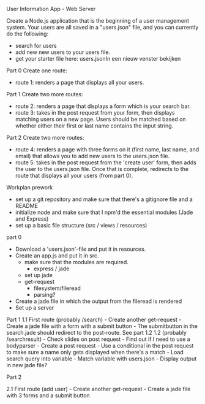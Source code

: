 User Information App - Web Server

Create a Node.js application that is the beginning of a user management system. Your users are all saved in a "users.json" file, and you can currently do the following:
- search for users
- add new new users to your users file.
- get your starter file here: users.jsonIn een nieuw venster bekijken

Part 0
Create one route:
- route 1: renders a page that displays all your users.

Part 1
Create two more routes:
- route 2: renders a page that displays a form which is your search bar.
- route 3: takes in the post request from your form, then displays matching users on a new page. Users should be matched based on whether either their first or last name contains the input string.

Part 2
Create two more routes:
- route 4: renders a page with three forms on it (first name, last name, and email) that allows you to add new users to the users.json file.
- route 5: takes in the post request from the 'create user' form, then adds the user to the users.json file. Once that is complete, redirects to the route that displays all your users (from part 0).


Workplan
prework
- set up a git repository and make sure that there's a gitignore file and a README
- initialize node and make sure that I npm'd the essential modules (Jade and Express)
- set up a basic file structure (src / views / resources)

part 0
- Download a 'users.json'-file and put it in resources.
- Create an app.js and put it in src.
	- make sure that the modules are required.
		- express / jade 
	- set up jade
	- get-request
		- filesystem/fileread
		- parsing?
- Create a jade.file in which the output from the fileread is rendered
- Set up a server

Part 1
1.1 First route (probably /search)
	- Create another get-request
	- Create a jade file with a form with a submit button
	- The submitbutton in the search.jade should redirect to the post-route. See part 1.2
1.2 (probably /searchresult)
	- Check slides on post request
	- Find out if I need to use a bodyparser
	- Create a post request 
	- Use a conditional in the post request to make sure a name only gets displayed when there's a match
		- Load search query into variable
		- Match variable with users.json
	- Display output in new jade file?

Part 2

2.1 First route (add user)
	- Create another get-request
	- Create a jade file with 3 forms and a submit button
